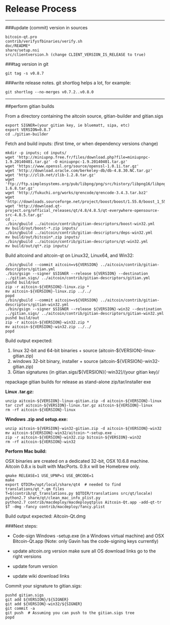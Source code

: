 Release Process
====================

* * *

###update (commit) version in sources


	bitcoin-qt.pro
	contrib/verifysfbinaries/verify.sh
	doc/README*
	share/setup.nsi
	src/clientversion.h (change CLIENT_VERSION_IS_RELEASE to true)

###tag version in git

	git tag -s v0.8.7

###write release notes. git shortlog helps a lot, for example:

	git shortlog --no-merges v0.7.2..v0.8.0

* * *

##perform gitian builds

 From a directory containing the aitcoin source, gitian-builder and gitian.sigs
  
	export SIGNER=(your gitian key, ie bluematt, sipa, etc)
	export VERSION=0.8.7
	cd ./gitian-builder

 Fetch and build inputs: (first time, or when dependency versions change)

	mkdir -p inputs; cd inputs/
	wget 'http://miniupnp.free.fr/files/download.php?file=miniupnpc-1.9.20140401.tar.gz' -O miniupnpc-1.9.20140401.tar.gz'
	wget 'https://www.openssl.org/source/openssl-1.0.1i.tar.gz'
	wget 'http://download.oracle.com/berkeley-db/db-4.8.30.NC.tar.gz'
	wget 'http://zlib.net/zlib-1.2.8.tar.gz'
	wget 'ftp://ftp.simplesystems.org/pub/libpng/png/src/history/libpng16/libpng-1.6.8.tar.gz'
	wget 'http://fukuchi.org/works/qrencode/qrencode-3.4.3.tar.bz2'
	wget 'http://downloads.sourceforge.net/project/boost/boost/1.55.0/boost_1_55_0.tar.bz2'
	wget 'http://download.qt-project.org/official_releases/qt/4.8/4.8.5/qt-everywhere-opensource-src-4.8.5.tar.gz'
	cd ..
	./bin/gbuild ../aitcoin/contrib/gitian-descriptors/boost-win32.yml
	mv build/out/boost-*.zip inputs/
	./bin/gbuild ../aitcoin/contrib/gitian-descriptors/deps-win32.yml
	mv build/out/bitcoin*.zip inputs/
	./bin/gbuild ../aitcoin/contrib/gitian-descriptors/qt-win32.yml
	mv build/out/qt*.zip inputs/

 Build aitcoind and aitcoin-qt on Linux32, Linux64, and Win32:
  
	./bin/gbuild --commit aitcoin=v${VERSION} ../aitcoin/contrib/gitian-descriptors/gitian.yml
	./bin/gsign --signer $SIGNER --release ${VERSION} --destination ../gitian.sigs/ ../aitcoin/contrib/gitian-descriptors/gitian.yml
	pushd build/out
	zip -r aitcoin-${VERSION}-linux.zip *
	mv aitcoin-${VERSION}-linux.zip ../../
	popd
	./bin/gbuild --commit aitcoin=v${VERSION} ../aitcoin/contrib/gitian-descriptors/gitian-win32.yml
	./bin/gsign --signer $SIGNER --release ${VERSION}-win32 --destination ../gitian.sigs/ ../aitcoin/contrib/gitian-descriptors/gitian-win32.yml
	pushd build/out
	zip -r aitcoin-${VERSION}-win32.zip *
	mv aitcoin-${VERSION}-win32.zip ../../
	popd

  Build output expected:

  1. linux 32-bit and 64-bit binaries + source (aitcoin-${VERSION}-linux-gitian.zip)
  2. windows 32-bit binary, installer + source (aitcoin-${VERSION}-win32-gitian.zip)
  3. Gitian signatures (in gitian.sigs/${VERSION}[-win32]/(your gitian key)/

repackage gitian builds for release as stand-alone zip/tar/installer exe

**Linux .tar.gz:**

	unzip aitcoin-${VERSION}-linux-gitian.zip -d aitcoin-${VERSION}-linux
	tar czvf aitcoin-${VERSION}-linux.tar.gz aitcoin-${VERSION}-linux
	rm -rf aitcoin-${VERSION}-linux

**Windows .zip and setup.exe:**

	unzip aitcoin-${VERSION}-win32-gitian.zip -d aitcoin-${VERSION}-win32
	mv aitcoin-${VERSION}-win32/aitcoin-*-setup.exe .
	zip -r aitcoin-${VERSION}-win32.zip bitcoin-${VERSION}-win32
	rm -rf aitcoin-${VERSION}-win32

**Perform Mac build:**

  OSX binaries are created on a dedicated 32-bit, OSX 10.6.8 machine.
  Aitcoin 0.8.x is built with MacPorts.  0.9.x will be Homebrew only.

	qmake RELEASE=1 USE_UPNP=1 USE_QRCODE=1
	make
	export QTDIR=/opt/local/share/qt4  # needed to find translations/qt_*.qm files
	T=$(contrib/qt_translations.py $QTDIR/translations src/qt/locale)
	python2.7 share/qt/clean_mac_info_plist.py
	python2.7 contrib/macdeploy/macdeployqtplus Aitcoin-Qt.app -add-qt-tr $T -dmg -fancy contrib/macdeploy/fancy.plist

 Build output expected: Aitcoin-Qt.dmg

###Next steps:

* Code-sign Windows -setup.exe (in a Windows virtual machine) and
  OSX Bitcoin-Qt.app (Note: only Gavin has the code-signing keys currently)

* update aitcoin.org version
  make sure all OS download links go to the right versions

* update forum version

* update wiki download links

Commit your signature to gitian.sigs:

	pushd gitian.sigs
	git add ${VERSION}/${SIGNER}
	git add ${VERSION}-win32/${SIGNER}
	git commit -a
	git push  # Assuming you can push to the gitian.sigs tree
	popd

